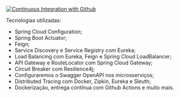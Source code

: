 [![Continuous Integration with Github](https://github.com/lwbaleeiro/micro-services/actions/workflows/docker-publish.yml/badge.svg)](https://github.com/lwbaleeiro/micro-services/actions/workflows/docker-publish.yml)

Tecnologias utilizadas: 
* Spring Cloud Configuration;
* Spring Boot Actuator;
* Feign;
* Service Discovery e Service Registry com Eureka;
* Load Balancing com Eureka, Feign e Spring Cloud LoadBalancer;
* API Gateway e RouteLocator com Spring Cloud Gateway;
* Circuit Breaker com Resilience4j;
* Configuraremos o Swagger OpenAPI nos microsserviços;
* Distributed Tracing com Docker, Zipkin, Eureka e Sleuth;
* Dockerização, entrega contínua com Github Actions e muito mais.